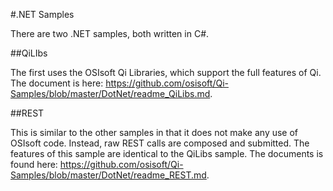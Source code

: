 #.NET Samples

There are two .NET samples, both written in C#.

##QiLIbs

The first uses the OSIsoft Qi Libraries, which support the full features of Qi.  The document is here: <https://github.com/osisoft/Qi-Samples/blob/master/DotNet/readme_QiLibs.md>.

##REST

This is similar to the other samples in that it does not make any use of OSIsoft code.  Instead, raw REST calls are composed and submitted.  The features of this sample are identical to the QiLibs sample. The documents is found here: <https://github.com/osisoft/Qi-Samples/blob/master/DotNet/readme_REST.md>.
